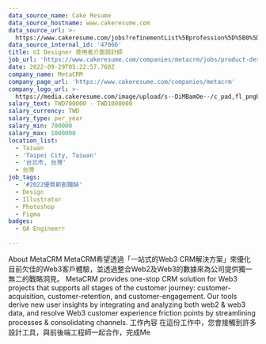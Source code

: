 ```yaml
---
data_source_name: Cake Resume
data_source_hostname: www.cakeresume.com
data_source_url: >-
  https://www.cakeresume.com/jobs?refinementList%5Bprofession%5D%5B0%5D=engineering_qa-engineer&refinementList%5Bsalary_currency%5D=TWD&range%5Bsalary_range%5D%5Bmin%5D=800096
data_source_internal_id: '47066'
title: UI Designer 使用者介面設計師
job_url: 'https://www.cakeresume.com/companies/metacrm/jobs/product-designer-ui-designer'
date: 2022-09-29T05:22:57.768Z
company_name: MetaCRM
company_page_url: 'https://www.cakeresume.com/companies/metacrm'
company_logo_url: >-
  https://media.cakeresume.com/image/upload/s--DiMBamOe--/c_pad,fl_png8,h_200,w_200/v1670351686/tfewhnkmqld11n4ga0fs.png
salary_text: TWD700000 - TWD1000000
salary_currency: TWD
salary_type: per_year
salary_min: 700000
salary_max: 1000000
location_list:
  - Taiwan
  - 'Taipei City, Taiwan'
  - '台北市, 台灣'
  - 台灣
job_tags:
  - '#2022優質新創職缺'
  - Design
  - Illustrator
  - Photoshop
  - Figma
badges:
  - QA Engineerr

---
```


About MetaCRM MetaCRM希望透過「一站式的Web3 CRM解決方案」來優化目前欠佳的Web3客戶體驗，並透過整合Web2及Web3的數據來為公司提供獨一無二的戰略洞見。 MetaCRM provides one-stop CRM solution for Web3 projects that supports all stages of the customer journey: customer-acquisition, customer-retention, and customer-engagement. Our tools derive new user insights by integrating and analyzing both web2 & web3 data, and resolve Web3 customer experience friction points by streamlining processes & consolidating channels. 工作內容 在這份工作中，您會接觸到許多設計工具，與前後端工程師一起合作，完成Me